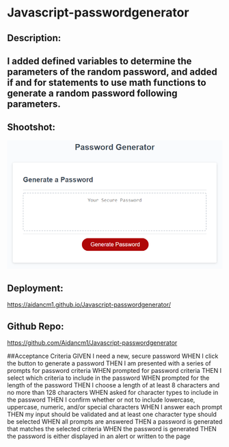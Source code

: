 # Javascript-passwordgenerator
## Description:
## I added defined variables to determine the parameters of the random password, and added if and for statements to use math functions to generate a random password following parameters.

## Shootshot:
![](03-javascript-homework-demo.png)
## Deployment:
https://aidancm1.github.io/Javascript-passwordgenerator/
## Github Repo:
https://github.com/Aidancm1/Javascript-passwordgenerator

##Acceptance Criteria
GIVEN I need a new, secure password
WHEN I click the button to generate a password
THEN I am presented with a series of prompts for password criteria
WHEN prompted for password criteria
THEN I select which criteria to include in the password
WHEN prompted for the length of the password
THEN I choose a length of at least 8 characters and no more than 128 characters
WHEN asked for character types to include in the password
THEN I confirm whether or not to include lowercase, uppercase, numeric, and/or special characters
WHEN I answer each prompt
THEN my input should be validated and at least one character type should be selected
WHEN all prompts are answered
THEN a password is generated that matches the selected criteria
WHEN the password is generated
THEN the password is either displayed in an alert or written to the page
